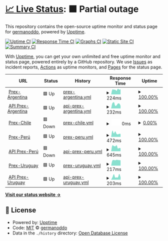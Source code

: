 # [📈 Live Status](https://germanoddo.github.io/webstatus): <!--live status--> **🟧 Partial outage**

This repository contains the open-source uptime monitor and status page for [germanoddo](https://germanoddo.github.io/webstatus), powered by [Upptime](https://github.com/upptime/upptime).

[![Uptime CI](https://github.com/germanoddo/webstatus/workflows/Uptime%20CI/badge.svg)](https://github.com/germanoddo/webstatus/actions?query=workflow%3A%22Uptime+CI%22)
[![Response Time CI](https://github.com/germanoddo/webstatus/workflows/Response%20Time%20CI/badge.svg)](https://github.com/germanoddo/webstatus/actions?query=workflow%3A%22Response+Time+CI%22)
[![Graphs CI](https://github.com/germanoddo/webstatus/workflows/Graphs%20CI/badge.svg)](https://github.com/germanoddo/webstatus/actions?query=workflow%3A%22Graphs+CI%22)
[![Static Site CI](https://github.com/germanoddo/webstatus/workflows/Static%20Site%20CI/badge.svg)](https://github.com/germanoddo/webstatus/actions?query=workflow%3A%22Static+Site+CI%22)
[![Summary CI](https://github.com/germanoddo/webstatus/workflows/Summary%20CI/badge.svg)](https://github.com/germanoddo/webstatus/actions?query=workflow%3A%22Summary+CI%22)

With [Upptime](https://upptime.js.org), you can get your own unlimited and free uptime monitor and status page, powered entirely by a GitHub repository. We use [Issues](https://github.com/germanoddo/webstatus/issues) as incident reports, [Actions](https://github.com/germanoddo/webstatus/actions) as uptime monitors, and [Pages](https://germanoddo.github.io/webstatus) for the status page.

<!--start: status pages-->
<!-- This summary is generated by Upptime (https://github.com/upptime/upptime) -->
<!-- Do not edit this manually, your changes will be overwritten -->
<!-- prettier-ignore -->
| URL | Status | History | Response Time | Uptime |
| --- | ------ | ------- | ------------- | ------ |
| <img alt="" src="https://www.banderas-mundo.es/data/flags/h80/ar.png" height="13"> [Prex-Argentina](https://www.prexcard.com.ar) | 🟩 Up | [prex-argentina.yml](https://github.com/prexcard/webstatus/commits/HEAD/history/prex-argentina.yml) | <details><summary><img alt="Response time graph" src="./graphs/prex-argentina/response-time-week.png" height="20"> 224ms</summary><br><a href="https://prexcard.github.io/webstatus/history/prex-argentina"><img alt="Response time 342" src="https://img.shields.io/endpoint?url=https%3A%2F%2Fraw.githubusercontent.com%2Fprexcard%2Fwebstatus%2FHEAD%2Fapi%2Fprex-argentina%2Fresponse-time.json"></a><br><a href="https://prexcard.github.io/webstatus/history/prex-argentina"><img alt="24-hour response time 242" src="https://img.shields.io/endpoint?url=https%3A%2F%2Fraw.githubusercontent.com%2Fprexcard%2Fwebstatus%2FHEAD%2Fapi%2Fprex-argentina%2Fresponse-time-day.json"></a><br><a href="https://prexcard.github.io/webstatus/history/prex-argentina"><img alt="7-day response time 224" src="https://img.shields.io/endpoint?url=https%3A%2F%2Fraw.githubusercontent.com%2Fprexcard%2Fwebstatus%2FHEAD%2Fapi%2Fprex-argentina%2Fresponse-time-week.json"></a><br><a href="https://prexcard.github.io/webstatus/history/prex-argentina"><img alt="30-day response time 242" src="https://img.shields.io/endpoint?url=https%3A%2F%2Fraw.githubusercontent.com%2Fprexcard%2Fwebstatus%2FHEAD%2Fapi%2Fprex-argentina%2Fresponse-time-month.json"></a><br><a href="https://prexcard.github.io/webstatus/history/prex-argentina"><img alt="1-year response time 355" src="https://img.shields.io/endpoint?url=https%3A%2F%2Fraw.githubusercontent.com%2Fprexcard%2Fwebstatus%2FHEAD%2Fapi%2Fprex-argentina%2Fresponse-time-year.json"></a></details> | <details><summary><a href="https://prexcard.github.io/webstatus/history/prex-argentina">100.00%</a></summary><a href="https://prexcard.github.io/webstatus/history/prex-argentina"><img alt="All-time uptime 99.97%" src="https://img.shields.io/endpoint?url=https%3A%2F%2Fraw.githubusercontent.com%2Fprexcard%2Fwebstatus%2FHEAD%2Fapi%2Fprex-argentina%2Fuptime.json"></a><br><a href="https://prexcard.github.io/webstatus/history/prex-argentina"><img alt="24-hour uptime 100.00%" src="https://img.shields.io/endpoint?url=https%3A%2F%2Fraw.githubusercontent.com%2Fprexcard%2Fwebstatus%2FHEAD%2Fapi%2Fprex-argentina%2Fuptime-day.json"></a><br><a href="https://prexcard.github.io/webstatus/history/prex-argentina"><img alt="7-day uptime 100.00%" src="https://img.shields.io/endpoint?url=https%3A%2F%2Fraw.githubusercontent.com%2Fprexcard%2Fwebstatus%2FHEAD%2Fapi%2Fprex-argentina%2Fuptime-week.json"></a><br><a href="https://prexcard.github.io/webstatus/history/prex-argentina"><img alt="30-day uptime 100.00%" src="https://img.shields.io/endpoint?url=https%3A%2F%2Fraw.githubusercontent.com%2Fprexcard%2Fwebstatus%2FHEAD%2Fapi%2Fprex-argentina%2Fuptime-month.json"></a><br><a href="https://prexcard.github.io/webstatus/history/prex-argentina"><img alt="1-year uptime 99.96%" src="https://img.shields.io/endpoint?url=https%3A%2F%2Fraw.githubusercontent.com%2Fprexcard%2Fwebstatus%2FHEAD%2Fapi%2Fprex-argentina%2Fuptime-year.json"></a></details>
| <img alt="" src="https://www.banderas-mundo.es/data/flags/h80/ar.png" height="13"> [API Prex-Argentina](https://api.prexcard.com.ar/) | 🟩 Up | [api-prex-argentina.yml](https://github.com/prexcard/webstatus/commits/HEAD/history/api-prex-argentina.yml) | <details><summary><img alt="Response time graph" src="./graphs/api-prex-argentina/response-time-week.png" height="20"> 232ms</summary><br><a href="https://prexcard.github.io/webstatus/history/api-prex-argentina"><img alt="Response time 356" src="https://img.shields.io/endpoint?url=https%3A%2F%2Fraw.githubusercontent.com%2Fprexcard%2Fwebstatus%2FHEAD%2Fapi%2Fapi-prex-argentina%2Fresponse-time.json"></a><br><a href="https://prexcard.github.io/webstatus/history/api-prex-argentina"><img alt="24-hour response time 141" src="https://img.shields.io/endpoint?url=https%3A%2F%2Fraw.githubusercontent.com%2Fprexcard%2Fwebstatus%2FHEAD%2Fapi%2Fapi-prex-argentina%2Fresponse-time-day.json"></a><br><a href="https://prexcard.github.io/webstatus/history/api-prex-argentina"><img alt="7-day response time 232" src="https://img.shields.io/endpoint?url=https%3A%2F%2Fraw.githubusercontent.com%2Fprexcard%2Fwebstatus%2FHEAD%2Fapi%2Fapi-prex-argentina%2Fresponse-time-week.json"></a><br><a href="https://prexcard.github.io/webstatus/history/api-prex-argentina"><img alt="30-day response time 260" src="https://img.shields.io/endpoint?url=https%3A%2F%2Fraw.githubusercontent.com%2Fprexcard%2Fwebstatus%2FHEAD%2Fapi%2Fapi-prex-argentina%2Fresponse-time-month.json"></a><br><a href="https://prexcard.github.io/webstatus/history/api-prex-argentina"><img alt="1-year response time 380" src="https://img.shields.io/endpoint?url=https%3A%2F%2Fraw.githubusercontent.com%2Fprexcard%2Fwebstatus%2FHEAD%2Fapi%2Fapi-prex-argentina%2Fresponse-time-year.json"></a></details> | <details><summary><a href="https://prexcard.github.io/webstatus/history/api-prex-argentina">100.00%</a></summary><a href="https://prexcard.github.io/webstatus/history/api-prex-argentina"><img alt="All-time uptime 99.96%" src="https://img.shields.io/endpoint?url=https%3A%2F%2Fraw.githubusercontent.com%2Fprexcard%2Fwebstatus%2FHEAD%2Fapi%2Fapi-prex-argentina%2Fuptime.json"></a><br><a href="https://prexcard.github.io/webstatus/history/api-prex-argentina"><img alt="24-hour uptime 100.00%" src="https://img.shields.io/endpoint?url=https%3A%2F%2Fraw.githubusercontent.com%2Fprexcard%2Fwebstatus%2FHEAD%2Fapi%2Fapi-prex-argentina%2Fuptime-day.json"></a><br><a href="https://prexcard.github.io/webstatus/history/api-prex-argentina"><img alt="7-day uptime 100.00%" src="https://img.shields.io/endpoint?url=https%3A%2F%2Fraw.githubusercontent.com%2Fprexcard%2Fwebstatus%2FHEAD%2Fapi%2Fapi-prex-argentina%2Fuptime-week.json"></a><br><a href="https://prexcard.github.io/webstatus/history/api-prex-argentina"><img alt="30-day uptime 100.00%" src="https://img.shields.io/endpoint?url=https%3A%2F%2Fraw.githubusercontent.com%2Fprexcard%2Fwebstatus%2FHEAD%2Fapi%2Fapi-prex-argentina%2Fuptime-month.json"></a><br><a href="https://prexcard.github.io/webstatus/history/api-prex-argentina"><img alt="1-year uptime 99.96%" src="https://img.shields.io/endpoint?url=https%3A%2F%2Fraw.githubusercontent.com%2Fprexcard%2Fwebstatus%2FHEAD%2Fapi%2Fapi-prex-argentina%2Fuptime-year.json"></a></details>
| <img alt="" src="https://www.banderas-mundo.es/data/flags/h80/cl.png" height="13"> [Prex-Chile](https://prexcard.cl/) | 🟥 Down | [prex-chile.yml](https://github.com/prexcard/webstatus/commits/HEAD/history/prex-chile.yml) | <details><summary><img alt="Response time graph" src="./graphs/prex-chile/response-time-week.png" height="20"> 0ms</summary><br><a href="https://prexcard.github.io/webstatus/history/prex-chile"><img alt="Response time 393" src="https://img.shields.io/endpoint?url=https%3A%2F%2Fraw.githubusercontent.com%2Fprexcard%2Fwebstatus%2FHEAD%2Fapi%2Fprex-chile%2Fresponse-time.json"></a><br><a href="https://prexcard.github.io/webstatus/history/prex-chile"><img alt="24-hour response time 0" src="https://img.shields.io/endpoint?url=https%3A%2F%2Fraw.githubusercontent.com%2Fprexcard%2Fwebstatus%2FHEAD%2Fapi%2Fprex-chile%2Fresponse-time-day.json"></a><br><a href="https://prexcard.github.io/webstatus/history/prex-chile"><img alt="7-day response time 0" src="https://img.shields.io/endpoint?url=https%3A%2F%2Fraw.githubusercontent.com%2Fprexcard%2Fwebstatus%2FHEAD%2Fapi%2Fprex-chile%2Fresponse-time-week.json"></a><br><a href="https://prexcard.github.io/webstatus/history/prex-chile"><img alt="30-day response time 393" src="https://img.shields.io/endpoint?url=https%3A%2F%2Fraw.githubusercontent.com%2Fprexcard%2Fwebstatus%2FHEAD%2Fapi%2Fprex-chile%2Fresponse-time-month.json"></a><br><a href="https://prexcard.github.io/webstatus/history/prex-chile"><img alt="1-year response time 393" src="https://img.shields.io/endpoint?url=https%3A%2F%2Fraw.githubusercontent.com%2Fprexcard%2Fwebstatus%2FHEAD%2Fapi%2Fprex-chile%2Fresponse-time-year.json"></a></details> | <details><summary><a href="https://prexcard.github.io/webstatus/history/prex-chile">0.00%</a></summary><a href="https://prexcard.github.io/webstatus/history/prex-chile"><img alt="All-time uptime 0.00%" src="https://img.shields.io/endpoint?url=https%3A%2F%2Fraw.githubusercontent.com%2Fprexcard%2Fwebstatus%2FHEAD%2Fapi%2Fprex-chile%2Fuptime.json"></a><br><a href="https://prexcard.github.io/webstatus/history/prex-chile"><img alt="24-hour uptime 0.00%" src="https://img.shields.io/endpoint?url=https%3A%2F%2Fraw.githubusercontent.com%2Fprexcard%2Fwebstatus%2FHEAD%2Fapi%2Fprex-chile%2Fuptime-day.json"></a><br><a href="https://prexcard.github.io/webstatus/history/prex-chile"><img alt="7-day uptime 0.00%" src="https://img.shields.io/endpoint?url=https%3A%2F%2Fraw.githubusercontent.com%2Fprexcard%2Fwebstatus%2FHEAD%2Fapi%2Fprex-chile%2Fuptime-week.json"></a><br><a href="https://prexcard.github.io/webstatus/history/prex-chile"><img alt="30-day uptime 1.42%" src="https://img.shields.io/endpoint?url=https%3A%2F%2Fraw.githubusercontent.com%2Fprexcard%2Fwebstatus%2FHEAD%2Fapi%2Fprex-chile%2Fuptime-month.json"></a><br><a href="https://prexcard.github.io/webstatus/history/prex-chile"><img alt="1-year uptime 0.00%" src="https://img.shields.io/endpoint?url=https%3A%2F%2Fraw.githubusercontent.com%2Fprexcard%2Fwebstatus%2FHEAD%2Fapi%2Fprex-chile%2Fuptime-year.json"></a></details>
| <img alt="" src="https://www.banderas-mundo.es/data/flags/h80/pe.png" height="13"> [Prex-Perú](https://www.prex.com.pe) | 🟩 Up | [prex-peru.yml](https://github.com/prexcard/webstatus/commits/HEAD/history/prex-peru.yml) | <details><summary><img alt="Response time graph" src="./graphs/prex-peru/response-time-week.png" height="20"> 472ms</summary><br><a href="https://prexcard.github.io/webstatus/history/prex-peru"><img alt="Response time 584" src="https://img.shields.io/endpoint?url=https%3A%2F%2Fraw.githubusercontent.com%2Fprexcard%2Fwebstatus%2FHEAD%2Fapi%2Fprex-peru%2Fresponse-time.json"></a><br><a href="https://prexcard.github.io/webstatus/history/prex-peru"><img alt="24-hour response time 423" src="https://img.shields.io/endpoint?url=https%3A%2F%2Fraw.githubusercontent.com%2Fprexcard%2Fwebstatus%2FHEAD%2Fapi%2Fprex-peru%2Fresponse-time-day.json"></a><br><a href="https://prexcard.github.io/webstatus/history/prex-peru"><img alt="7-day response time 472" src="https://img.shields.io/endpoint?url=https%3A%2F%2Fraw.githubusercontent.com%2Fprexcard%2Fwebstatus%2FHEAD%2Fapi%2Fprex-peru%2Fresponse-time-week.json"></a><br><a href="https://prexcard.github.io/webstatus/history/prex-peru"><img alt="30-day response time 500" src="https://img.shields.io/endpoint?url=https%3A%2F%2Fraw.githubusercontent.com%2Fprexcard%2Fwebstatus%2FHEAD%2Fapi%2Fprex-peru%2Fresponse-time-month.json"></a><br><a href="https://prexcard.github.io/webstatus/history/prex-peru"><img alt="1-year response time 566" src="https://img.shields.io/endpoint?url=https%3A%2F%2Fraw.githubusercontent.com%2Fprexcard%2Fwebstatus%2FHEAD%2Fapi%2Fprex-peru%2Fresponse-time-year.json"></a></details> | <details><summary><a href="https://prexcard.github.io/webstatus/history/prex-peru">100.00%</a></summary><a href="https://prexcard.github.io/webstatus/history/prex-peru"><img alt="All-time uptime 99.97%" src="https://img.shields.io/endpoint?url=https%3A%2F%2Fraw.githubusercontent.com%2Fprexcard%2Fwebstatus%2FHEAD%2Fapi%2Fprex-peru%2Fuptime.json"></a><br><a href="https://prexcard.github.io/webstatus/history/prex-peru"><img alt="24-hour uptime 100.00%" src="https://img.shields.io/endpoint?url=https%3A%2F%2Fraw.githubusercontent.com%2Fprexcard%2Fwebstatus%2FHEAD%2Fapi%2Fprex-peru%2Fuptime-day.json"></a><br><a href="https://prexcard.github.io/webstatus/history/prex-peru"><img alt="7-day uptime 100.00%" src="https://img.shields.io/endpoint?url=https%3A%2F%2Fraw.githubusercontent.com%2Fprexcard%2Fwebstatus%2FHEAD%2Fapi%2Fprex-peru%2Fuptime-week.json"></a><br><a href="https://prexcard.github.io/webstatus/history/prex-peru"><img alt="30-day uptime 100.00%" src="https://img.shields.io/endpoint?url=https%3A%2F%2Fraw.githubusercontent.com%2Fprexcard%2Fwebstatus%2FHEAD%2Fapi%2Fprex-peru%2Fuptime-month.json"></a><br><a href="https://prexcard.github.io/webstatus/history/prex-peru"><img alt="1-year uptime 99.97%" src="https://img.shields.io/endpoint?url=https%3A%2F%2Fraw.githubusercontent.com%2Fprexcard%2Fwebstatus%2FHEAD%2Fapi%2Fprex-peru%2Fuptime-year.json"></a></details>
| <img alt="" src="https://www.banderas-mundo.es/data/flags/h80/pe.png" height="13"> [API Prex-Perú](https://api.prex.com.pe/) | 🟥 Down | [api-prex-peru.yml](https://github.com/prexcard/webstatus/commits/HEAD/history/api-prex-peru.yml) | <details><summary><img alt="Response time graph" src="./graphs/api-prex-peru/response-time-week.png" height="20"> 645ms</summary><br><a href="https://prexcard.github.io/webstatus/history/api-prex-peru"><img alt="Response time 672" src="https://img.shields.io/endpoint?url=https%3A%2F%2Fraw.githubusercontent.com%2Fprexcard%2Fwebstatus%2FHEAD%2Fapi%2Fapi-prex-peru%2Fresponse-time.json"></a><br><a href="https://prexcard.github.io/webstatus/history/api-prex-peru"><img alt="24-hour response time 591" src="https://img.shields.io/endpoint?url=https%3A%2F%2Fraw.githubusercontent.com%2Fprexcard%2Fwebstatus%2FHEAD%2Fapi%2Fapi-prex-peru%2Fresponse-time-day.json"></a><br><a href="https://prexcard.github.io/webstatus/history/api-prex-peru"><img alt="7-day response time 645" src="https://img.shields.io/endpoint?url=https%3A%2F%2Fraw.githubusercontent.com%2Fprexcard%2Fwebstatus%2FHEAD%2Fapi%2Fapi-prex-peru%2Fresponse-time-week.json"></a><br><a href="https://prexcard.github.io/webstatus/history/api-prex-peru"><img alt="30-day response time 620" src="https://img.shields.io/endpoint?url=https%3A%2F%2Fraw.githubusercontent.com%2Fprexcard%2Fwebstatus%2FHEAD%2Fapi%2Fapi-prex-peru%2Fresponse-time-month.json"></a><br><a href="https://prexcard.github.io/webstatus/history/api-prex-peru"><img alt="1-year response time 682" src="https://img.shields.io/endpoint?url=https%3A%2F%2Fraw.githubusercontent.com%2Fprexcard%2Fwebstatus%2FHEAD%2Fapi%2Fapi-prex-peru%2Fresponse-time-year.json"></a></details> | <details><summary><a href="https://prexcard.github.io/webstatus/history/api-prex-peru">100.00%</a></summary><a href="https://prexcard.github.io/webstatus/history/api-prex-peru"><img alt="All-time uptime 99.97%" src="https://img.shields.io/endpoint?url=https%3A%2F%2Fraw.githubusercontent.com%2Fprexcard%2Fwebstatus%2FHEAD%2Fapi%2Fapi-prex-peru%2Fuptime.json"></a><br><a href="https://prexcard.github.io/webstatus/history/api-prex-peru"><img alt="24-hour uptime 99.99%" src="https://img.shields.io/endpoint?url=https%3A%2F%2Fraw.githubusercontent.com%2Fprexcard%2Fwebstatus%2FHEAD%2Fapi%2Fapi-prex-peru%2Fuptime-day.json"></a><br><a href="https://prexcard.github.io/webstatus/history/api-prex-peru"><img alt="7-day uptime 100.00%" src="https://img.shields.io/endpoint?url=https%3A%2F%2Fraw.githubusercontent.com%2Fprexcard%2Fwebstatus%2FHEAD%2Fapi%2Fapi-prex-peru%2Fuptime-week.json"></a><br><a href="https://prexcard.github.io/webstatus/history/api-prex-peru"><img alt="30-day uptime 100.00%" src="https://img.shields.io/endpoint?url=https%3A%2F%2Fraw.githubusercontent.com%2Fprexcard%2Fwebstatus%2FHEAD%2Fapi%2Fapi-prex-peru%2Fuptime-month.json"></a><br><a href="https://prexcard.github.io/webstatus/history/api-prex-peru"><img alt="1-year uptime 99.97%" src="https://img.shields.io/endpoint?url=https%3A%2F%2Fraw.githubusercontent.com%2Fprexcard%2Fwebstatus%2FHEAD%2Fapi%2Fapi-prex-peru%2Fuptime-year.json"></a></details>
| <img alt="" src="https://www.banderas-mundo.es/data/flags/h80/uy.png" height="13"> [Prex-Uruguay](https://www.prexcard.com) | 🟩 Up | [prex-uruguay.yml](https://github.com/prexcard/webstatus/commits/HEAD/history/prex-uruguay.yml) | <details><summary><img alt="Response time graph" src="./graphs/prex-uruguay/response-time-week.png" height="20"> 217ms</summary><br><a href="https://prexcard.github.io/webstatus/history/prex-uruguay"><img alt="Response time 241" src="https://img.shields.io/endpoint?url=https%3A%2F%2Fraw.githubusercontent.com%2Fprexcard%2Fwebstatus%2FHEAD%2Fapi%2Fprex-uruguay%2Fresponse-time.json"></a><br><a href="https://prexcard.github.io/webstatus/history/prex-uruguay"><img alt="24-hour response time 213" src="https://img.shields.io/endpoint?url=https%3A%2F%2Fraw.githubusercontent.com%2Fprexcard%2Fwebstatus%2FHEAD%2Fapi%2Fprex-uruguay%2Fresponse-time-day.json"></a><br><a href="https://prexcard.github.io/webstatus/history/prex-uruguay"><img alt="7-day response time 217" src="https://img.shields.io/endpoint?url=https%3A%2F%2Fraw.githubusercontent.com%2Fprexcard%2Fwebstatus%2FHEAD%2Fapi%2Fprex-uruguay%2Fresponse-time-week.json"></a><br><a href="https://prexcard.github.io/webstatus/history/prex-uruguay"><img alt="30-day response time 259" src="https://img.shields.io/endpoint?url=https%3A%2F%2Fraw.githubusercontent.com%2Fprexcard%2Fwebstatus%2FHEAD%2Fapi%2Fprex-uruguay%2Fresponse-time-month.json"></a><br><a href="https://prexcard.github.io/webstatus/history/prex-uruguay"><img alt="1-year response time 245" src="https://img.shields.io/endpoint?url=https%3A%2F%2Fraw.githubusercontent.com%2Fprexcard%2Fwebstatus%2FHEAD%2Fapi%2Fprex-uruguay%2Fresponse-time-year.json"></a></details> | <details><summary><a href="https://prexcard.github.io/webstatus/history/prex-uruguay">100.00%</a></summary><a href="https://prexcard.github.io/webstatus/history/prex-uruguay"><img alt="All-time uptime 99.98%" src="https://img.shields.io/endpoint?url=https%3A%2F%2Fraw.githubusercontent.com%2Fprexcard%2Fwebstatus%2FHEAD%2Fapi%2Fprex-uruguay%2Fuptime.json"></a><br><a href="https://prexcard.github.io/webstatus/history/prex-uruguay"><img alt="24-hour uptime 100.00%" src="https://img.shields.io/endpoint?url=https%3A%2F%2Fraw.githubusercontent.com%2Fprexcard%2Fwebstatus%2FHEAD%2Fapi%2Fprex-uruguay%2Fuptime-day.json"></a><br><a href="https://prexcard.github.io/webstatus/history/prex-uruguay"><img alt="7-day uptime 100.00%" src="https://img.shields.io/endpoint?url=https%3A%2F%2Fraw.githubusercontent.com%2Fprexcard%2Fwebstatus%2FHEAD%2Fapi%2Fprex-uruguay%2Fuptime-week.json"></a><br><a href="https://prexcard.github.io/webstatus/history/prex-uruguay"><img alt="30-day uptime 100.00%" src="https://img.shields.io/endpoint?url=https%3A%2F%2Fraw.githubusercontent.com%2Fprexcard%2Fwebstatus%2FHEAD%2Fapi%2Fprex-uruguay%2Fuptime-month.json"></a><br><a href="https://prexcard.github.io/webstatus/history/prex-uruguay"><img alt="1-year uptime 99.98%" src="https://img.shields.io/endpoint?url=https%3A%2F%2Fraw.githubusercontent.com%2Fprexcard%2Fwebstatus%2FHEAD%2Fapi%2Fprex-uruguay%2Fuptime-year.json"></a></details>
| <img alt="" src="https://www.banderas-mundo.es/data/flags/h80/uy.png" height="13"> [API Prex-Uruguay](https://www.prexcard.com/api/) | 🟩 Up | [api-prex-uruguay.yml](https://github.com/prexcard/webstatus/commits/HEAD/history/api-prex-uruguay.yml) | <details><summary><img alt="Response time graph" src="./graphs/api-prex-uruguay/response-time-week.png" height="20"> 203ms</summary><br><a href="https://prexcard.github.io/webstatus/history/api-prex-uruguay"><img alt="Response time 149" src="https://img.shields.io/endpoint?url=https%3A%2F%2Fraw.githubusercontent.com%2Fprexcard%2Fwebstatus%2FHEAD%2Fapi%2Fapi-prex-uruguay%2Fresponse-time.json"></a><br><a href="https://prexcard.github.io/webstatus/history/api-prex-uruguay"><img alt="24-hour response time 154" src="https://img.shields.io/endpoint?url=https%3A%2F%2Fraw.githubusercontent.com%2Fprexcard%2Fwebstatus%2FHEAD%2Fapi%2Fapi-prex-uruguay%2Fresponse-time-day.json"></a><br><a href="https://prexcard.github.io/webstatus/history/api-prex-uruguay"><img alt="7-day response time 203" src="https://img.shields.io/endpoint?url=https%3A%2F%2Fraw.githubusercontent.com%2Fprexcard%2Fwebstatus%2FHEAD%2Fapi%2Fapi-prex-uruguay%2Fresponse-time-week.json"></a><br><a href="https://prexcard.github.io/webstatus/history/api-prex-uruguay"><img alt="30-day response time 166" src="https://img.shields.io/endpoint?url=https%3A%2F%2Fraw.githubusercontent.com%2Fprexcard%2Fwebstatus%2FHEAD%2Fapi%2Fapi-prex-uruguay%2Fresponse-time-month.json"></a><br><a href="https://prexcard.github.io/webstatus/history/api-prex-uruguay"><img alt="1-year response time 155" src="https://img.shields.io/endpoint?url=https%3A%2F%2Fraw.githubusercontent.com%2Fprexcard%2Fwebstatus%2FHEAD%2Fapi%2Fapi-prex-uruguay%2Fresponse-time-year.json"></a></details> | <details><summary><a href="https://prexcard.github.io/webstatus/history/api-prex-uruguay">100.00%</a></summary><a href="https://prexcard.github.io/webstatus/history/api-prex-uruguay"><img alt="All-time uptime 99.97%" src="https://img.shields.io/endpoint?url=https%3A%2F%2Fraw.githubusercontent.com%2Fprexcard%2Fwebstatus%2FHEAD%2Fapi%2Fapi-prex-uruguay%2Fuptime.json"></a><br><a href="https://prexcard.github.io/webstatus/history/api-prex-uruguay"><img alt="24-hour uptime 100.00%" src="https://img.shields.io/endpoint?url=https%3A%2F%2Fraw.githubusercontent.com%2Fprexcard%2Fwebstatus%2FHEAD%2Fapi%2Fapi-prex-uruguay%2Fuptime-day.json"></a><br><a href="https://prexcard.github.io/webstatus/history/api-prex-uruguay"><img alt="7-day uptime 100.00%" src="https://img.shields.io/endpoint?url=https%3A%2F%2Fraw.githubusercontent.com%2Fprexcard%2Fwebstatus%2FHEAD%2Fapi%2Fapi-prex-uruguay%2Fuptime-week.json"></a><br><a href="https://prexcard.github.io/webstatus/history/api-prex-uruguay"><img alt="30-day uptime 100.00%" src="https://img.shields.io/endpoint?url=https%3A%2F%2Fraw.githubusercontent.com%2Fprexcard%2Fwebstatus%2FHEAD%2Fapi%2Fapi-prex-uruguay%2Fuptime-month.json"></a><br><a href="https://prexcard.github.io/webstatus/history/api-prex-uruguay"><img alt="1-year uptime 99.97%" src="https://img.shields.io/endpoint?url=https%3A%2F%2Fraw.githubusercontent.com%2Fprexcard%2Fwebstatus%2FHEAD%2Fapi%2Fapi-prex-uruguay%2Fuptime-year.json"></a></details>

<!--end: status pages-->

[**Visit our status website →**](https://germanoddo.github.io/webstatus)

## 📄 License

- Powered by: [Upptime](https://github.com/upptime/upptime)
- Code: [MIT](./LICENSE) © [germanoddo](https://germanoddo.github.io/webstatus)
- Data in the `./history` directory: [Open Database License](https://opendatacommons.org/licenses/odbl/1-0/)
